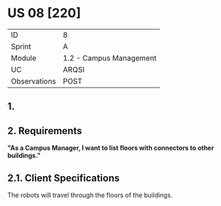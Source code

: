 # US 08 [220]

|              |                         |
| ------------ | ----------------------- |
| ID           | 8                       |
| Sprint       | A                       |
| Module       | 1.2 - Campus Management |
| UC           | ARQSI                   |
| Observations | POST                    |

## 1.

## 2. Requirements

**"As a Campus Manager, I want to list floors with connectors to other buildings."**

## 2.1. Client Specifications

The robots will travel through the floors of the buildings.
